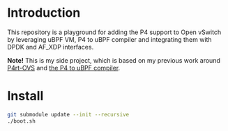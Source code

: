 # Introduction

This repository is a playground for adding the P4 support to Open vSwitch by leveraging uBPF VM,
P4 to uBPF compiler and integrating them with DPDK and AF_XDP interfaces.

**Note!** This is my side project, which is based on my previous work around [P4rt-OVS](https://github.com/Orange-OpenSource/p4rt-ovs) and 
[the P4 to uBPF compiler](https://github.com/p4lang/p4c/tree/master/backends/ubpf).

# Install

```bash
git submodule update --init --recursive
./boot.sh
```

